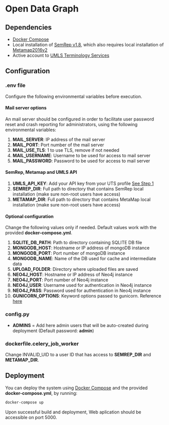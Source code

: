 # Open Data Graph
## Dependencies
 * [Docker Compose](https://docs.docker.com/compose/install/) 
 * Local installation of [SemRep v1.8](https://github.com/lhncbc/SemRep), which also requires local installation of [Metamap2016v2](https://lhncbc.nlm.nih.gov/ii/tools/MetaMap/run-locally/MainDownload.html)
 * Active account to [UMLS Terminology Services](https://uts.nlm.nih.gov/uts/)
 
 ## Configuration
 
 ### .env file
 Configure the following environmental variables before execution.

 #### Mail server options
 An mail server should be configured in order to facilitate user password reset and crash reporting for administrators, using the following environmental variables:

  1. __MAIL_SERVER__: IP address of the mail server
  2. __MAIL_PORT__: Port number of the mail server
  3. __MAIL_USE_TLS__: 1 to use TLS, remove if not needed
  4. __MAIL_USERNAME__: Username to be used for access to mail server
  5. __MAIL_PASSWORD__: Password to be used for access to mail server
 
 #### SemRep, Metamap and UMLS API
 
 1. __UMLS_API_KEY__: Add your API key from your UTS profile [See Step 1](https://documentation.uts.nlm.nih.gov/rest/authentication.html)
 2. __SEMREP_DIR__: Full path to directory that contains SemRep local installation (make sure non-root users have access) 
 3. __METAMAP_DIR__: Full path to directory that contains MetaMap local installation (make sure non-root users have access)
 
 #### Optional configuration
 Change the following values only if needed. Default values work with the provided __docker-compose.yml__.

  1. __SQLITE_DB_PATH__: Path to directory containing SQLITE DB file
  2. __MONGODB_HOST__: Hostname or IP address of mongoDB instance
  3. __MONGODB_PORT__: Port number of mongoDB instance
  4. __MONGODB_NAME__: Name of the DB used for cache and intermediate data
  5. __UPLOAD_FOLDER__: Directory where uploaded files are saved
  6. __NEO4J_HOST__: Hostname or IP address of Neo4j instance
  7. __NEO4J_PORT__: Port number of Neo4j instance
  8. __NEO4J_USER__: Username used for authentication in Neo4j instance
  9. __NEO4J_PASS__: Password used for authentication in Neo4j instance
  10. __GUNICORN_OPTIONS__: Keyword options passed to gunicorn. Reference [here](https://docs.gunicorn.org/en/stable/settings.html)

### config.py

* __ADMINS__ = Add here admin users that will be auto-created during deployment (Default password: **admin**)

### dockerfile.celery_job_worker
Change INVALID_UID to a user ID that has access to __SEMREP_DIR__ and __METAMAP_DIR__.  

## Deployment

You can deploy the system using [Docker Compose](https://docs.docker.com/compose/gettingstarted/#step-4-build-and-run-your-app-with-compose) and the provided __docker-compose.yml__, by running:
```bash
docker-compose up
```
Upon successful build and deployment, Web aplication should be accessible on port 5000.  
